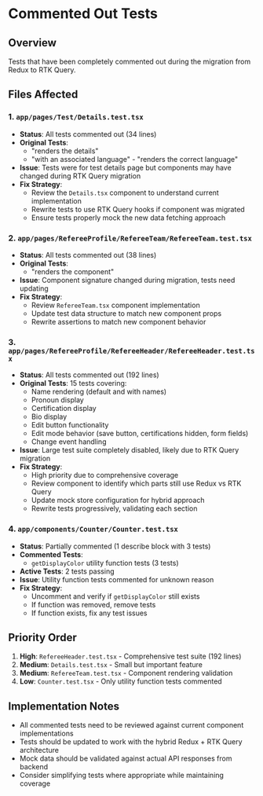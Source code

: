 # Commented Out Tests

## Overview
Tests that have been completely commented out during the migration from Redux to RTK Query.

## Files Affected

### 1. `app/pages/Test/Details.test.tsx`
- **Status**: All tests commented out (34 lines)
- **Original Tests**:
  - "renders the details"
  - "with an associated language" - "renders the correct language"
- **Issue**: Tests were for test details page but components may have changed during RTK Query migration
- **Fix Strategy**: 
  - Review the `Details.tsx` component to understand current implementation
  - Rewrite tests to use RTK Query hooks if component was migrated
  - Ensure tests properly mock the new data fetching approach

### 2. `app/pages/RefereeProfile/RefereeTeam/RefereeTeam.test.tsx`
- **Status**: All tests commented out (38 lines)
- **Original Tests**:
  - "renders the component"
- **Issue**: Component signature changed during migration, tests need updating
- **Fix Strategy**:
  - Review `RefereeTeam.tsx` component implementation
  - Update test data structure to match new component props
  - Rewrite assertions to match new component behavior

### 3. `app/pages/RefereeProfile/RefereeHeader/RefereeHeader.test.tsx`
- **Status**: All tests commented out (192 lines) 
- **Original Tests**: 15 tests covering:
  - Name rendering (default and with names)
  - Pronoun display
  - Certification display  
  - Bio display
  - Edit button functionality
  - Edit mode behavior (save button, certifications hidden, form fields)
  - Change event handling
- **Issue**: Large test suite completely disabled, likely due to RTK Query migration
- **Fix Strategy**:
  - High priority due to comprehensive coverage
  - Review component to identify which parts still use Redux vs RTK Query
  - Update mock store configuration for hybrid approach
  - Rewrite tests progressively, validating each section

### 4. `app/components/Counter/Counter.test.tsx`
- **Status**: Partially commented (1 describe block with 3 tests)
- **Commented Tests**:
  - `getDisplayColor` utility function tests (3 tests)
- **Active Tests**: 2 tests passing
- **Issue**: Utility function tests commented for unknown reason
- **Fix Strategy**:
  - Uncomment and verify if `getDisplayColor` still exists
  - If function was removed, remove tests
  - If function exists, fix any test issues

## Priority Order

1. **High**: `RefereeHeader.test.tsx` - Comprehensive test suite (192 lines)
2. **Medium**: `Details.test.tsx` - Small but important feature
3. **Medium**: `RefereeTeam.test.tsx` - Component rendering validation
4. **Low**: `Counter.test.tsx` - Only utility function tests commented

## Implementation Notes

- All commented tests need to be reviewed against current component implementations
- Tests should be updated to work with the hybrid Redux + RTK Query architecture
- Mock data should be validated against actual API responses from backend
- Consider simplifying tests where appropriate while maintaining coverage
